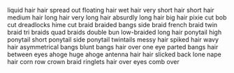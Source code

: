liquid hair
hair spread out
floating hair
wet hair
very short hair
short hair
medium hair
long hair
very long hair
absurdly long hair
big hair
pixie cut
bob cut
dreadlocks
hime cut
braid
braided bangs
side braid
french braid
twin braid
tri braids
quad braids
double bun
low-braided long hair
ponytail
high ponytail
short ponytail
side ponytail
twintails
messy hair
spiked hair
wavy hair
asymmetrical bangs
blunt bangs
hair over one eye
parted bangs
hair between eyes
ahoge
huge ahoge
antenna hair
hair slicked back
lone nape hair
corn row
crown braid
ringlets
hair over eyes
comb over